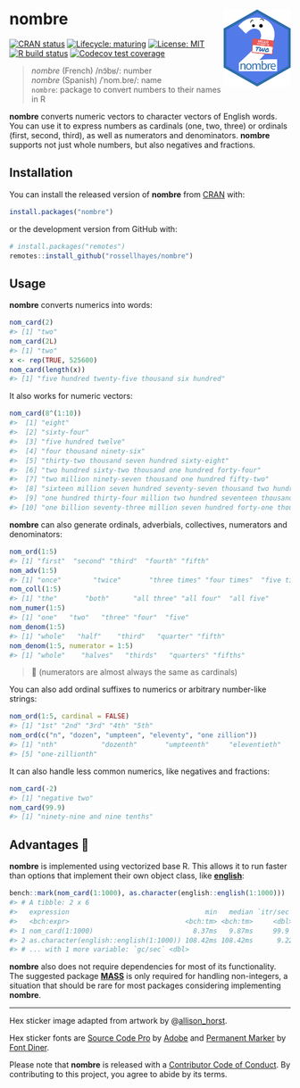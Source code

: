 
<!-- README.md is generated from README.Rmd. Please edit that file -->

# nombre <img src="man/figures/logo.png?raw=TRUE" align="right" height="138" />

<!-- badges: start -->

[![CRAN
status](https://www.r-pkg.org/badges/version/nombre)](https://CRAN.R-project.org/package=nombre)
[![Lifecycle:
maturing](https://img.shields.io/badge/lifecycle-maturing-blue.svg)](https://www.tidyverse.org/lifecycle/#maturing)
[![License:
MIT](https://img.shields.io/badge/license-MIT-blueviolet.svg)](https://opensource.org/licenses/MIT)
[![R build
status](https://github.com/rossellhayes/nombre/workflows/R-CMD-check/badge.svg)](https://github.com/rossellhayes/nombre/actions)
[![Codecov test
coverage](https://codecov.io/gh/rossellhayes/nombre/branch/master/graph/badge.svg)](https://codecov.io/gh/rossellhayes/nombre?branch=master)
<!-- badges: end -->

> *nombre* (French) /nɔ̃bʁ/: number  
> *nombre* (Spanish) /ˈnom.bɾe/: name  
> `nombre`: package to convert numbers to their names in R

**nombre** converts numeric vectors to character vectors of English
words. You can use it to express numbers as cardinals (one, two, three)
or ordinals (first, second, third), as well as numerators and
denominators. **nombre** supports not just whole numbers, but also
negatives and fractions.

## Installation

You can install the released version of **nombre** from
[CRAN](https://CRAN.R-project.org) with:

``` r
install.packages("nombre")
```

or the development version from GitHub with:

``` r
# install.packages("remotes")
remotes::install_github("rossellhayes/nombre")
```

## Usage

**nombre** converts numerics into words:

``` r
nom_card(2)
#> [1] "two"
nom_card(2L)
#> [1] "two"
x <- rep(TRUE, 525600)
nom_card(length(x))
#> [1] "five hundred twenty-five thousand six hundred"
```

It also works for numeric vectors:

``` r
nom_card(8^(1:10))
#>  [1] "eight"                                                                                       
#>  [2] "sixty-four"                                                                                  
#>  [3] "five hundred twelve"                                                                         
#>  [4] "four thousand ninety-six"                                                                    
#>  [5] "thirty-two thousand seven hundred sixty-eight"                                               
#>  [6] "two hundred sixty-two thousand one hundred forty-four"                                       
#>  [7] "two million ninety-seven thousand one hundred fifty-two"                                     
#>  [8] "sixteen million seven hundred seventy-seven thousand two hundred sixteen"                    
#>  [9] "one hundred thirty-four million two hundred seventeen thousand seven hundred twenty-eight"   
#> [10] "one billion seventy-three million seven hundred forty-one thousand eight hundred twenty-four"
```

**nombre** can also generate ordinals, adverbials, collectives,
numerators and denominators:

``` r
nom_ord(1:5)
#> [1] "first"  "second" "third"  "fourth" "fifth"
nom_adv(1:5)
#> [1] "once"        "twice"       "three times" "four times"  "five times"
nom_coll(1:5)
#> [1] "the"       "both"      "all three" "all four"  "all five"
nom_numer(1:5)
#> [1] "one"   "two"   "three" "four"  "five"
nom_denom(1:5)
#> [1] "whole"   "half"    "third"   "quarter" "fifth"
nom_denom(1:5, numerator = 1:5)
#> [1] "whole"    "halves"   "thirds"   "quarters" "fifths"
```

> 🤫 (numerators are almost always the same as cardinals)

You can also add ordinal suffixes to numerics or arbitrary number-like
strings:

``` r
nom_ord(1:5, cardinal = FALSE)
#> [1] "1st" "2nd" "3rd" "4th" "5th"
nom_ord(c("n", "dozen", "umpteen", "eleventy", "one zillion"))
#> [1] "nth"           "dozenth"       "umpteenth"     "eleventieth"  
#> [5] "one-zillionth"
```

It can also handle less common numerics, like negatives and fractions:

``` r
nom_card(-2)
#> [1] "negative two"
nom_card(99.9)
#> [1] "ninety-nine and nine tenths"
```

## Advantages 🚀

**nombre** is implemented using vectorized base R. This allows it to run
faster than options that implement their own object class, like
[**english**](https://CRAN.R-project.org/package=english):

``` r
bench::mark(nom_card(1:1000), as.character(english::english(1:1000)))
#> # A tibble: 2 x 6
#>   expression                                  min   median `itr/sec` mem_alloc
#>   <bch:expr>                             <bch:tm> <bch:tm>     <dbl> <bch:byt>
#> 1 nom_card(1:1000)                         8.37ms   9.87ms     99.9     1.03MB
#> 2 as.character(english::english(1:1000)) 108.42ms 108.42ms      9.22  389.29KB
#> # ... with 1 more variable: `gc/sec` <dbl>
```

**nombre** also does not require dependencies for most of its
functionality. The suggested package
[**MASS**](https://CRAN.R-project.org/package=MASS) is only required for
handling non-integers, a situation that should be rare for most packages
considering implementing **nombre**.

-----

Hex sticker image adapted from artwork by
@[allison\_horst](https://github.com/allisonhorst/stats-illustrations).

Hex sticker fonts are [Source Code
Pro](https://github.com/adobe-fonts/source-code-pro) by
[Adobe](https://adobe.com) and [Permanent
Marker](https://www.fontsquirrel.com/fonts/permanent-marker) by [Font
Diner](https://www.fontdiner.com/).

Please note that **nombre** is released with a [Contributor Code of
Conduct](https://contributor-covenant.org/version/2/0/CODE_OF_CONDUCT.html).
By contributing to this project, you agree to abide by its terms.
